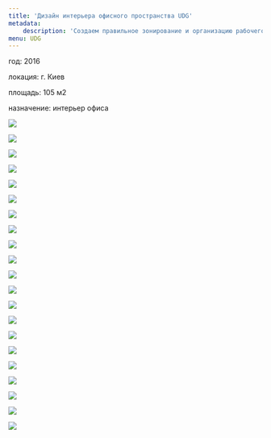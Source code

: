 ```yaml
---
title: 'Дизайн интерьера офисного пространства UDG'
metadata:
    description: 'Создаем правильное зонирование и организацию рабочего процесса и отдыха в офисе. Современный взгляд на офисное пространство.'
menu: UDG
---
```


<div class="project-description">
<p>год: 2016</p>
<p>локация: г. Киев</p>
<p>площадь: 105 м2</p>
<p>назначение: интерьер офиса</p>
</div>

<div class="clearfix"></div>
<div id="project-images" class="owl-carousel owl-theme" markdown="1">

![](UDG_hall_3.jpg)

![](UDG_hall_1.jpg)

![](UDG_hall_2.jpg)

![](UDG_hall_4.jpg)

![](UDG_hall_5.jpg)

![](UDG_hall_6.jpg)

![](UDG_komnata_1.jpg)

![](UDG_komnata_2.jpg)

![](UDG_komnata_3.jpg)

![](UDG_OF_1.jpg)

![](UDG_OF_2.jpg)

![](UDG_OF_3.jpg)

![](UDG_OF_4.jpg)

![](UDG_openspace_1.jpg)

![](UDG_openspace_2.jpg)

![](UDG_openspace_3.jpg)

![](UDG_openspace_4.jpg)

![](UDG_openspace_5.jpg)

![](UDG_openspace_6.jpg)

![](UDG_openspace_7.jpg)

![](UDG_openspace_8.jpg)

</div>